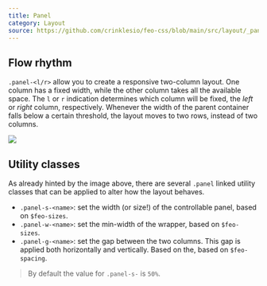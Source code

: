 ```yaml
---
title: Panel
category: Layout
source: https://github.com/crinklesio/feo-css/blob/main/src/layout/_pancake.scss
---
```


## Flow rhythm

`.panel-<l/r>`  allow you to create a responsive two-column layout. One column has a fixed width, while the other column takes all the available space. The `l` or `r` indication determines which column will be fixed, the *left* or *right* column, respectively. Whenever the width of the parent container falls below a certain threshold, the layout moves to two rows, instead of two columns. 

![](/img/panel.png)

## Utility classes

As already hinted by the image above, there are several `.panel` linked utility classes that can be applied to alter how the layout behaves. 

- `.panel-s-<name>`: set the width (or size!) of the controllable panel, based on `$feo-sizes`.
- `.panel-w-<name>`: set the min-width of the wrapper, based on `$feo-sizes`.
- `.panel-g-<name>`: set the gap between the two columns. This gap is applied both horizontally and vertically. Based on the, based on `$feo-spacing`. 

> By default the value for `.panel-s-` is `50%`. 




